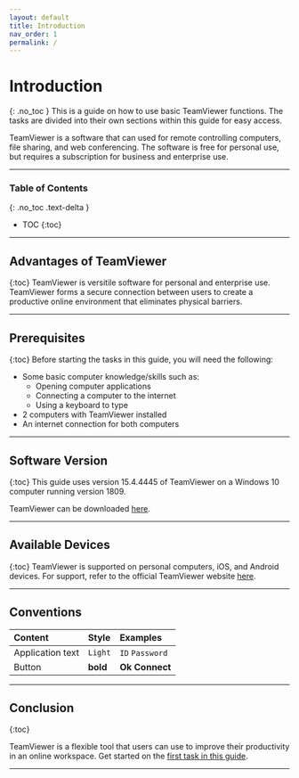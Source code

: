 ```yaml
---
layout: default
title: Introduction
nav_order: 1
permalink: /
---
```


# Introduction
{: .no_toc }
This is a guide on how to use basic TeamViewer functions. The tasks are divided into their own sections within this guide for easy access.
  
TeamViewer is a software that can used for remote controlling computers, file sharing, and web conferencing. The software is free for personal use, but requires a subscription for business and enterprise use. 

---

### Table of Contents
{: .no_toc .text-delta }

* TOC
{:toc}

---

## Advantages of TeamViewer
{:toc}
TeamViewer is versitile software for personal and enterprise use. TeamViewer forms a secure connection between users to create a productive online environment that eliminates physical barriers.

---

## Prerequisites
{:toc}
Before starting the tasks in this guide, you will need the following:
- Some basic computer knowledge/skills such as:
    - Opening computer applications
    - Connecting a computer to the internet
    - Using a keyboard to type
- 2 computers with TeamViewer installed
- An internet connection for both computers

---

## Software Version
{:toc}
This guide uses version 15.4.4445 of TeamViewer on a Windows 10 computer running version 1809. 

 TeamViewer can be downloaded [here](https://www.teamviewer.com/en-us/?gclid=EAIaIQobChMImZTtyp7S6AIVg-NkCh3pXgGsEAAYASAAEgLQdfD_BwE]).

---

## Available Devices
{:toc}
TeamViewer is supported on personal computers, iOS, and Android devices. For support, refer to the official TeamViewer website [here](https://www.teamviewer.com/en/solutions/support-mobile-devices/]).

---

## Conventions

| Content | Style | Examples |
|:-----------------|:---------|:-------------------|
| Application text | `Light` | `ID` `Password` |
| Button | **bold** | **Ok** **Connect** |

---

## Conclusion
{:toc}

TeamViewer is a flexible tool that users can use to improve their productivity in an online workspace. Get started on the [first task in this guide](https://bduong4.github.io/teamviewer-basics/docs/task_1).

---
